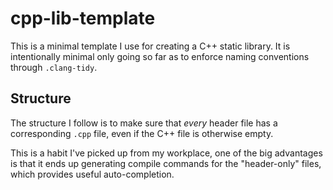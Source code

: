 # cpp-lib-template

This is a minimal template I use for creating a C++ static library.
It is intentionally minimal only going so far as to enforce naming conventions through `.clang-tidy`.

## Structure

The structure I follow is to make sure that *every* header file has a corresponding `.cpp` file, even if the C++ file is otherwise empty.

This is a habit I've picked up from my workplace, one of the big advantages is that it ends up generating compile commands for the
"header-only" files, which provides useful auto-completion.
